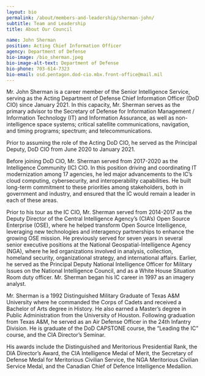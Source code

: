 ```yaml
---
layout: bio
permalink: /about/members-and-leadership/sherman-john/
subtitle: Team and Leadership
title: About Our Council

name: John Sherman
position: Acting Chief Information Officer
agency: Department of Defense
bio-image: /bio_sherman.jpeg
bio-image-alt-text: Department of Defense
bio-phone: 703-614-7323
bio-email: osd.pentagon.dod-cio.mbx.front-office@mail.mil
---
```


Mr. John Sherman is a career member of the Senior Intelligence Service, serving as the Acting Department of Defense Chief Information Officer (DoD CIO) since January 2021. In this capacity, Mr. Sherman serves as the primary advisor to the Secretary of Defense for Information Management / Information Technology (IT) and Information Assurance, as well as non-intelligence space systems; critical satellite communications, navigation, and timing programs; spectrum; and telecommunications.

Prior to assuming the role of the Acting DoD CIO, he served as the Principal Deputy, DoD CIO from June 2020 to January 2021.

Before joining DoD CIO, Mr. Sherman served from 2017-2020 as the Intelligence Community (IC) CIO. In this position driving and coordinating IT modernization among 17 agencies, he led major advancements to the IC’s cloud computing, cybersecurity, and interoperability capabilities.  He built long-term commitment to these priorities among stakeholders, both in government and industry, and ensured that the IC would remain a leader in each of these areas.

Prior to his tour as the IC CIO, Mr. Sherman served from 2014-2017 as the Deputy Director of the Central Intelligence Agency’s (CIA’s) Open Source Enterprise (OSE), where he helped transform Open Source Intelligence, leveraging new technologies and interagency partnerships to enhance the growing OSE mission. He previously served for seven years in several senior executive positions at the National Geospatial-Intelligence Agency (NGA), where he led organizations involved in analysis, collection, homeland security, organizational strategy, and international affairs. Earlier, he served as the Principal Deputy National Intelligence Officer for Military Issues on the National Intelligence Council, and as a White House Situation Room duty officer. Mr. Sherman began his IC career in 1997 as an imagery analyst.

Mr. Sherman is a 1992 Distinguished Military Graduate of Texas A&M University where he commanded the Corps of Cadets and received a Bachelor of Arts degree in History. He also earned a Master’s degree in Public Administration from the University of Houston. Following graduation from Texas A&M, he served as an Air Defense Officer in the 24th Infantry Division. He is graduate of the DoD CAPSTONE course, the “Leading the IC” course, and the CIA Director’s Seminar.

His awards include the Distinguished and Meritorious Presidential Rank, the DIA Director’s Award, the CIA Intelligence Medal of Merit, the Secretary of Defense Medal for Meritorious Civilian Service, the NGA Meritorious Civilian Service Medal, and the Canadian Chief of Defence Intelligence Medallion.